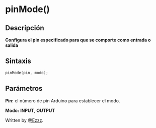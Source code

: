 # pinMode()


## Descripción
**Configura el pin especificado para que se comporte como entrada o salida**

## Sintaxis
```c
pinMode(pin, modo);
```

## Parámetros
**Pin:** el número de pin Arduino para establecer el modo.

**Modo:** **INPUT**, **OUTPUT** 



Written by  [@Ezzz](https://ezzzzzzzzzzzzzz.github.io/).
<!--stackedit_data:
eyJoaXN0b3J5IjpbMTk5NjMxNTMzMywtMTE1Mjk2MTE5M119
-->